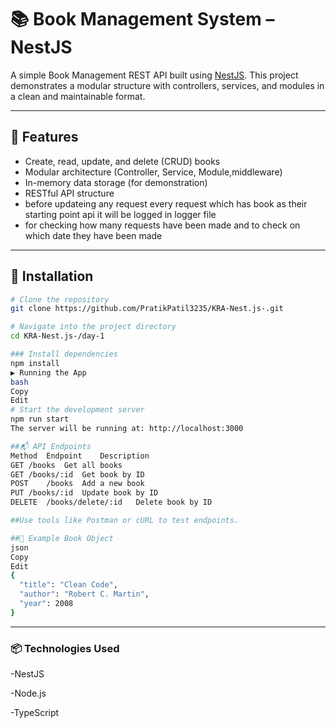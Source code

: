 # 📚 Book Management System – NestJS

A simple Book Management REST API built using [NestJS](https://nestjs.com/). This project demonstrates a modular structure with controllers, services, and modules in a clean and maintainable format.

---

## 🚀 Features

- Create, read, update, and delete (CRUD) books
- Modular architecture (Controller, Service, Module,middleware)
- In-memory data storage (for demonstration)
- RESTful API structure
- before updateing any request every request which has book as their starting point api it will be logged in logger file
- for checking how many requests have been made and to check on which date they have been made 

---

## 🔧 Installation

```bash
# Clone the repository
git clone https://github.com/PratikPatil3235/KRA-Nest.js-.git

# Navigate into the project directory
cd KRA-Nest.js-/day-1

### Install dependencies
npm install
▶️ Running the App
bash
Copy
Edit
# Start the development server
npm run start
The server will be running at: http://localhost:3000

##📬 API Endpoints
Method	Endpoint	Description
GET	/books	Get all books
GET	/books/:id	Get book by ID
POST	/books	Add a new book
PUT	/books/:id	Update book by ID
DELETE	/books/delete/:id	Delete book by ID

##Use tools like Postman or cURL to test endpoints.

##🧪 Example Book Object
json
Copy
Edit
{
  "title": "Clean Code",
  "author": "Robert C. Martin",
  "year": 2008
}

```
---

### 📦 Technologies Used
-NestJS

-Node.js

-TypeScript

